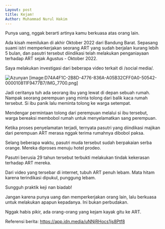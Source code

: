 ```yaml
---
Layout: post
title: Kejam!
Author: Muhammad Nurul Hakim
---
```


Punya uang, nggak berarti artinya kamu berkuasa atas orang lain.

Ada kisah memilukan di akhir Oktober 2022 dari Bandung Barat. Sepasang suami istri memperkerjakan seorang ART yang sudah berjalan kurang lebih 5 bulan, dan pasutri tersebut diindikasi telah melakukan penganiayaan terhadap ART sejak Agustus - Oktober 2022.

Saya melakukan investigasi dari beberapa video terkait di /social media/.

![Azunyan](https://3.bp.blogspot.com/-jFUYJlcFR4s/WDZALylcM9I/AAAAAAAAAC4/e-JJokwZzDcVZWDVfIYEdjmAORkZwZZQACLcB/s640/azusa.jpg)
[image:D74A4F1C-2B8D-4776-836A-A05B32CFF0A0-50542-000010811F9477B7/IMG_7700.png]

Jadi ceritanya tuh ada seorang ibu yang lewat di depan sebuah rumah. Nampak seorang perempuan yang minta tolong dari balik kaca rumah tersebut. Si ibu panik lalu meminta tolong ke warga setempat.

Mendengar permintaan tolong dari perempuan melalui si ibu tersebut, warga bereaksi membobol rumah untuk menyelamatkan sang perempuan.

Ketika proses penyelamatan terjadi, ternyata pasutri yang diindikasi majikan dari perempuan ART merasa nggak terima rumahnya dibobol paksa.

Selang beberapa waktu, pasutri muda tersebut sudah berpakaian serba orange. Mereka diproses menuju hotel prodeo.

Pasutri berusia 29 tahun tersebut terbukti melakukan tindak kekerasan terhadap ART mereka.

Dari video yang tersebar di internet, tubuh ART penuh lebam. Mata hitam karena terindikasi dipukul, punggung lebam.

Sungguh praktik keji nan biadab!

Jangan karena punya uang dan memperkerjakan orang lain, lalu berkuasa untuk melakukan apapun kepadanya. Ini bukan perbudakan.

Nggak habis pikir, ada orang-orang yang kejam kayak gitu ke ART.

Referensi berita: https://app.idn.media/uNNjRHocs1js8Ptf8
